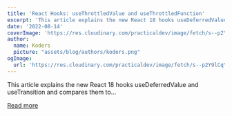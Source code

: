 ```yaml
---
title: 'React Hooks: useThrottledValue and useThrottledFunction'
excerpt: 'This article explains the new React 18 hooks useDeferredValue and useTransition and compares them to...'
date: '2022-08-14'
coverImage: 'https://res.cloudinary.com/practicaldev/image/fetch/s--p2Y9lCqY--/c_imagga_scale,f_auto,fl_progressive,h_420,q_auto,w_1000/https://dev-to-uploads.s3.amazonaws.com/uploads/articles/vulhv6ixe5ngfcbxtpe0.png'
author:
  name: Koders
  picture: "assets/blog/authors/koders.png"
ogImage:
  url: 'https://res.cloudinary.com/practicaldev/image/fetch/s--p2Y9lCqY--/c_imagga_scale,f_auto,fl_progressive,h_420,q_auto,w_1000/https://dev-to-uploads.s3.amazonaws.com/uploads/articles/vulhv6ixe5ngfcbxtpe0.png'
---
```


This article explains the new React 18 hooks useDeferredValue and useTransition and compares them to...

[Read more](https://dev.to/perssondennis/react-hooks-usethrottledvalue-and-usethrottledfunction-1j2n)

